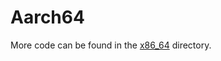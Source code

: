 # Aarch64

More code can be found in the [x86_64](https://github.com/codedeviate/aicollectioncode/tree/master/Languages/Assembly/aarch64) directory.